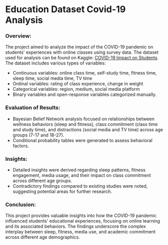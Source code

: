 # Education Dataset Covid-19 Analysis

### Overview:
The project aimed to analyze the impact of the COVID-19 pandemic on students' experiences with online classes using survey data. The dataset used for analysis can be found on Kaggle: [COVID-19 Impact on Students](https://www.kaggle.com/datasets/kunal28chaturvedi/covid19-and-its-impact-on-students).
The dataset includes various types of variables:
- Continuous variables: online class time, self-study time, fitness time, sleep time, social media time, TV time
- Ordinal variables: rating of class experience, change in weight
- Categorical variables: region, medium, social media platform
- Binary variables and open-response variables categorized manually.

### Evaluation of Results:
- Bayesian Belief Network analysis focused on relationships between wellness behaviors (sleep and fitness), class commitment (class time and study time), and distractions (social media and TV time) across age groups (7-17 and 18-27).
- Conditional probability tables were generated to assess behavioral factors.

### Insights:
- Detailed insights were derived regarding sleep patterns, fitness engagement, media usage, and their impact on class commitment across different age groups.
- Contradictory findings compared to existing studies were noted, suggesting potential areas for further research.

### Conclusion:
This project provides valuable insights into how the COVID-19 pandemic influenced students' educational experiences, focusing on online learning and its associated behaviors. The findings underscore the complex interplay between sleep, fitness, media use, and academic commitment across different age demographics.
